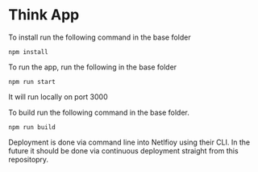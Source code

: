 # Think App

To install run the following command in the base folder

    npm install
    
To run the app, run the following in the base folder

    npm run start 
    
It will run locally on port 3000

To build run the following command in the base folder. 

    npm run build

Deployment is done via command line into Netlfioy using their CLI. 
In the future it should be done via continuous deployment straight from this repositopry.

